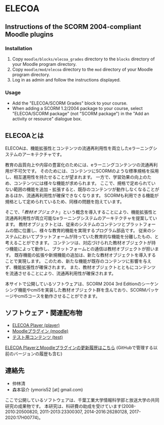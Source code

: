# ELECOA

## Instructions of the SCORM 2004-compliant Moodle plugins

### Installation

1. Copy `moodle/blocks/elecoa_grades` directory to the `blocks` directory of your Moodle program directory.
2. Copy `moodle/mod/elecoa` directory to the `mod` directory of your Moodle program directory.
3. Log in as admin and follow the instructions displayed.

### Usage

- Add the "ELECOA/SCORM Grades" block to your course.
- When adding a SCORM 1.2/2004 package to your course, select "ELECOA/SCORM package" (not "SCORM package") in the "Add an activity or resource" dialogue box.

## ELECOAとは

ELECOAは、機能拡張性とコンテンツの流通再利用性を両立したeラーニングシステムのアーキテクチャです。

教育の品質向上や内容の豊富化のためには、eラーニングコンテンツの流通再利用が不可欠です。
そのためには、コンテンツにSCORMのような標準規格を採用し、相互運用性を持たせることが望まれます。
一方で、学習効果の向上のため、コンテンツには様々な機能が求められます。
ここで、規格で定められていない範囲の機能を追加・拡張すると、既存のコンテンツが動作しなくなることがあるほか、流通再利用性が確保できなくなります。
SCORMも利用できる機能が規格として定められているため、同様の問題を抱えています。

そこで、「*教材オブジェクト*」という概念を導入することにより、機能拡張性と流通再利用性が両立可能なeラーニングシステムのアーキテクチャを提案しています。
教材オブジェクトとは、従来のシステムのコンテンツとプラットフォームの間に位置し、様々な教育的機能を実現するプログラム部品です。
従来のシステムにおいてプラットフォームが持っていた教育的な機能を分離したもの、と考えることができます。
コンテンツは、対応づけられた教材オブジェクトが持つ機能によって動作し、プラットフォームとの通信は教材オブジェクトが担います。
既存機能の拡張や新規機能の追加は、新たな教材オブジェクトを導入することで実現します。
このため、新たな機能が既存のコンテンツに影響を与えず、機能拡張性が確保されます。
また、教材オブジェクトとともにコンテンツを流通させることにより、流通再利用性が確保されます。

本サイトで公開しているソフトウェアは、SCORM 2004 3rd Editionのシーケンシング機能やcmi5を実装した教材オブジェクト群を含んでおり、SCORMパッケージやcmi5コースを動作させることができます。

## ソフトウェア・関連配布物

- [ELECOA Player (player)](player/README.md)
- [Moodleプラグイン (moodle)](moodle/README.md)
- [テスト用コンテンツ (test)](test/README.md)

[ELECOA PlayerとMoodleプラグインの更新履歴はこちら](History.md) (GitHubで管理する以前のバージョンの履歴も含む)

## 連絡先

- 仲林清
- 森本容介 (ymoris52 [at] gmail.com)

ここで公開しているソフトウェアは、千葉工業大学情報科学部と放送大学の共同研究の成果物です。
本研究は、科研費の助成を受けています(2008-2010:20500820, 2011-2013:23300307, 2014-2016:26280128, 2017-2020:17H00774)。
